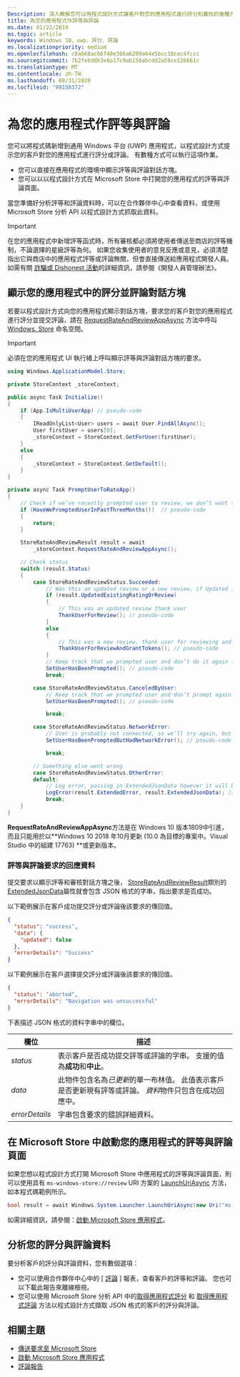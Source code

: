 ```yaml
---
Description: 深入瞭解您可以用程式設計方式讓客戶對您的應用程式進行評分和審核的幾種方式。
title: 為您的應用程式作評等與評論
ms.date: 01/22/2019
ms.topic: article
keywords: Windows 10、uwp、評分、評論
ms.localizationpriority: medium
ms.openlocfilehash: c0a668ac66f48e386a6299a64e5bcc18cec4fccc
ms.sourcegitcommit: 7b2febddb3e8a17c9ab158abcdd2a59ce126661c
ms.translationtype: MT
ms.contentlocale: zh-TW
ms.lasthandoff: 08/31/2020
ms.locfileid: "89158372"
---
```

# <a name="request-ratings-and-reviews-for-your-app"></a>為您的應用程式作評等與評論

您可以將程式碼新增到通用 Windows 平台 (UWP) 應用程式，以程式設計方式提示您的客戶對您的應用程式進行評分或評論。 有數種方式可以執行這項作業。
* 您可以直接在應用程式的環境中顯示評等與評論對話方塊。
* 您可以以以程式設計方式在 Microsoft Store 中打開您的應用程式的評等與評論頁面。

當您準備好分析評等和評論資料時，可以在合作夥伴中心中查看資料，或使用 Microsoft Store 分析 API 以程式設計方式抓取此資料。

> [!IMPORTANT]
> 在您的應用程式中新增評等函式時，所有審核都必須將使用者傳送至商店的評等機制，不論選擇的星級評等為何。 如果您收集使用者的意見反應或意見，必須清楚指出它與商店中的應用程式評等或評論無關，但會直接傳送給應用程式開發人員。 如需有關 [詐騙或 Dishonest 活動](/legal/windows/agreements/store-developer-code-of-conduct#3-fraudulent-or-dishonest-activities)的詳細資訊，請參閱《開發人員管理辦法》。

## <a name="show-a-rating-and-review-dialog-in-your-app"></a>顯示您的應用程式中的評分並評論對話方塊

若要以程式設計方式向您的應用程式顯示對話方塊，要求您的客戶對您的應用程式進行評分並提交評論，請在 [RequestRateAndReviewAppAsync](/uwp/api/windows.services.store.storecontext.requestrateandreviewappasync) 方法中呼叫 [Windows. Store](/uwp/api/windows.services.store) 命名空間。 

> [!IMPORTANT]
> 必須在您的應用程式 UI 執行緒上呼叫顯示評等與評論對話方塊的要求。

```csharp
using Windows.ApplicationModel.Store;

private StoreContext _storeContext;

public async Task Initialize()
{
    if (App.IsMultiUserApp) // pseudo-code
    {
        IReadOnlyList<User> users = await User.FindAllAsync();
        User firstUser = users[0];
        _storeContext = StoreContext.GetForUser(firstUser);
    }
    else
    {
        _storeContext = StoreContext.GetDefault();
    }
}

private async Task PromptUserToRateApp()
{
    // Check if we’ve recently prompted user to review, we don’t want to bother user too often and only between version changes
    if (HaveWePromptedUserInPastThreeMonths())  // pseudo-code
    {
        return;
    }

    StoreRateAndReviewResult result = await 
        _storeContext.RequestRateAndReviewAppAsync();

    // Check status
    switch (result.Status)
    { 
        case StoreRateAndReviewStatus.Succeeded:
            // Was this an updated review or a new review, if Updated is false it means it was a users first time reviewing
            if (result.UpdatedExistingRatingOrReview)
            {
                // This was an updated review thank user
                ThankUserForReview(); // pseudo-code
            }
            else
            {
                // This was a new review, thank user for reviewing and give some free in app tokens
                ThankUserForReviewAndGrantTokens(); // pseudo-code
            }
            // Keep track that we prompted user and don’t do it again for a while
            SetUserHasBeenPrompted(); // pseudo-code
            break;

        case StoreRateAndReviewStatus.CanceledByUser:
            // Keep track that we prompted user and don’t prompt again for a while
            SetUserHasBeenPrompted(); // pseudo-code

            break;

        case StoreRateAndReviewStatus.NetworkError:
            // User is probably not connected, so we’ll try again, but keep track so we don’t try too often
            SetUserHasBeenPromptedButHadNetworkError(); // pseudo-code

            break;

        // Something else went wrong
        case StoreRateAndReviewStatus.OtherError:
        default:
            // Log error, passing in ExtendedJsonData however it will be empty for now
            LogError(result.ExtendedError, result.ExtendedJsonData); // pseudo-code
            break;
    }
}
```

**RequestRateAndReviewAppAsync**方法是在 Windows 10 版本1809中引進，而且只能用於以**Windows 10 2018 年10月更新 (10.0 為目標的專案中。Visual Studio 中的組建 17763) **或更新版本。

### <a name="response-data-for-the-rating-and-review-request"></a>評等與評論要求的回應資料

提交要求以顯示評等和審核對話方塊之後， [StoreRateAndReviewResult](/uwp/api/windows.services.store.storerateandreviewresult)類別的[ExtendedJsonData](/uwp/api/windows.services.store.storerateandreviewresult.extendedjsondata)屬性就會包含 JSON 格式的字串，指出要求是否成功。

以下範例展示在客戶成功提交評分或評論後該要求的傳回值。

```json
{ 
  "status": "success", 
  "data": {
    "updated": false
  },
  "errorDetails": "Success"
}
```

以下範例展示在客戶選擇提交評分或評論後該要求的傳回值。

```json
{ 
  "status": "aborted", 
  "errorDetails": "Navigation was unsuccessful"
}
```

下表描述 JSON 格式的資料字串中的欄位。

| 欄位          | 描述                                                                                                                                   |
|----------------|-----------------------------------------------------------------------------------------------------------------------------------------------|
| *status*       | 表示客戶是否成功提交評等或評論的字串。 支援的值為**成功**和**中止**。 |
| *data*         | 此物件包含名為*已更新*的單一布林值。 此值表示客戶是否更新現有評等或評論。 *資料*物件只包含在成功回應中。 |
| *errorDetails* | 字串包含要求的錯誤詳細資料。                                                                                     |

## <a name="launch-the-rating-and-review-page-for-your-app-in-the-store"></a>在 Microsoft Store 中啟動您的應用程式的評等與評論頁面

如果您想以程式設計方式打開 Microsoft Store 中應用程式的評等與評論頁面，則可以使用具有 ```ms-windows-store://review```  URI 方案的 [LaunchUriAsync](/uwp/api/windows.system.launcher.launchuriasync) 方法，如本程式碼範例所示。

```csharp
bool result = await Windows.System.Launcher.LaunchUriAsync(new Uri("ms-windows-store://review/?ProductId=9WZDNCRFHVJL"));
```

如需詳細資訊，請參閱：[啟動 Microsoft Store 應用程式](../launch-resume/launch-store-app.md)。

## <a name="analyze-your-ratings-and-reviews-data"></a>分析您的評分與評論資料

要分析客戶的評分與評論資料，您有數個選項：
* 您可以使用合作夥伴中心中的 [ [評論](../publish/reviews-report.md) ] 報表，查看客戶的評等和評論。 您也可以下載此報告來離線檢視。
* 您可以使用 Microsoft Store 分析 API 中的[取得應用程式評分](get-app-ratings.md) 和 [取得應用程式評論](get-app-reviews.md) 方法以程式設計方式擷取 JSON 格式的客戶的評分與評論。

## <a name="related-topics"></a>相關主題

* [傳送要求至 Microsoft Store](send-requests-to-the-store.md)
* [啟動 Microsoft Store 應用程式](../launch-resume/launch-store-app.md)
* [評論報告](../publish/reviews-report.md)